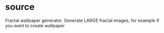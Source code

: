 source
======

Fractal wallpaper generator. Generate LARGE fractal images, for example if you want to create wallpaper

